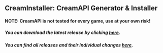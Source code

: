 ## CreamInstaller: CreamAPI Generator & Installer
#### NOTE: CreamAPI is not tested for every game, use at your own risk!
##### You can download the latest release by clicking [here](https://github.com/pointfeev/CreamInstaller/releases/latest/download/CreamInstaller.zip).
##### You can find all releases and their individual changes [here](https://github.com/pointfeev/CreamInstaller/releases).
